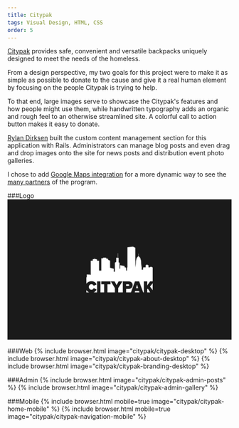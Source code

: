 ```yaml
---
title: Citypak
tags: Visual Design, HTML, CSS
order: 5
---
```


[Citypak](http://www.citypak.org) provides safe, convenient and versatile backpacks uniquely designed to meet the needs of the homeless.

From a design perspective, my two goals for this project were to make it as simple as possible to donate to the cause and give it a real human element by focusing on the people Citypak is trying to help.

To that end, large images serve to showcase the Citypak's features and how people might use them, while handwritten typography adds an organic and rough feel to an otherwise streamlined site. A colorful call to action button makes it easy to donate.

[Rylan Dirksen](http://rylo.github.io) built the custom content management section for this application with Rails. Administrators can manage blog posts and even drag and drop images onto the site for news posts and distribution event photo galleries.

I chose to add [Google Maps integration](https://developers.google.com/maps) for a more dynamic way to see the [many partners](http://citypak.org/partners) of the program.

###Logo
![Checklist Logo](/assets/images/work/citypak/citypak-logo.svg)

###Web
{% include browser.html image="citypak/citypak-desktop" %}
{% include browser.html image="citypak/citypak-about-desktop" %}
{% include browser.html image="citypak/citypak-branding-desktop" %}

###Admin
{% include browser.html image="citypak/citypak-admin-posts" %}
{% include browser.html image="citypak/citypak-admin-gallery" %}

###Mobile
{% include browser.html mobile=true image="citypak/citypak-home-mobile" %}
{% include browser.html mobile=true image="citypak/citypak-navigation-mobile" %}
